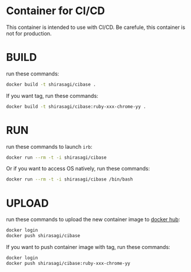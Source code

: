 Container for CI/CD
====

This container is intended to use with CI/CD.
Be carefule, this container is not for production.

# BUILD

run these commands:

~~~bash
docker build -t shirasagi/cibase .
~~~

If you want tag, run these commands:

~~~bash
docker build -t shirasagi/cibase:ruby-xxx-chrome-yy .
~~~

# RUN

run these commands to launch `irb`:

~~~bash
docker run --rm -t -i shirasagi/cibase
~~~

Or if you want to access OS natively, run these commands:

~~~bash
docker run --rm -t -i shirasagi/cibase /bin/bash
~~~

# UPLOAD

run these commands to upload the new container image to [docker hub](https://hub.docker.com/):

~~~bash
docker login
docker push shirasagi/cibase
~~~

If you want to push container image with tag, run these commands:

~~~bash
docker login
docker push shirasagi/cibase:ruby-xxx-chrome-yy
~~~
